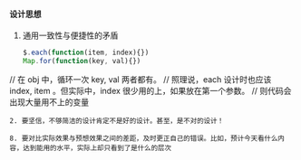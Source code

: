 #### 设计思想
1. 通用一致性与便捷性的矛盾
   ```js
   $.each(function(item, index){})
   Map.for(function(key, val){})
  //  在 obj 中，循环一次 key, val 两者都有。
  // 照理说，each 设计时也应该 index, item 。但实际中，index 很少用的上，如果放在第一个参数。
  // 则代码会出现大量用不上的变量
   ```
2. 要坚信，不够简洁的设计肯定不是好的设计。甚至，是不对的设计！

8. 要对比实际效果与预想效果之间的差距，及时更正自己的错误。比如，预计今天看什么内容，达到能用的水平，实际上却只看到了是什么的层次